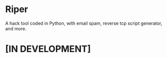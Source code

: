 # Riper

A hack tool coded in Python,
with email spam, reverse tcp script generator, and more.


# [IN DEVELOPMENT]
